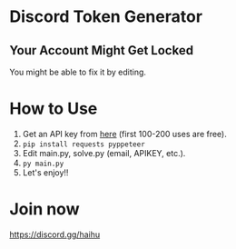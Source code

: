 # Discord Token Generator
## Your Account Might Get Locked
You might be able to fix it by editing.

# How to Use
1. Get an API key from [here](https://dash.nocaptchaai.com/home) (first 100-200 uses are free).
2. `pip install requests pyppeteer`
3. Edit main.py, solve.py (email, APIKEY, etc.).
4. `py main.py`
5. Let's enjoy!!

# Join now
https://discord.gg/haihu
